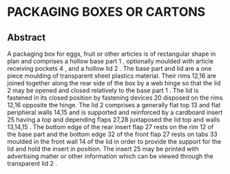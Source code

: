 # PACKAGING BOXES OR CARTONS

## Abstract
A packaging box for eggs, fruit or other articles is of rectangular shape in plan and comprises a hollow base part 1 , optionally moulded with article receiving pockets 4 , and a hollow lid 2 . The base part and lid are a one piece moulding of transparent sheet plastics material. Their rims 12,16 are joined together along the rear side of the box by a web hinge so that the lid 2 may be opened and closed relatively to the base part 1 . The lid is fastened in its closed position by fastening devices 20 disposed on the rims 12,16 opposite the hinge. The lid 2 comprises a generally flat top 13 and flat peripheral walls 14,15 and is supported and reinforced by a cardboard insert 25 having a top and depending flaps 27,28 juxtaposed the lid top and walls 13,14,15 . The bottom edge of the rear insert flap 27 rests on the rim 12 of the base part and the bottom edge 32 of the front flap 27 rests on tabs 33 moulded in the front wall 14 of the lid in order to provide the support for the lid and hold the insert in position. The insert 25 may be printed with advertising matter or other information which can be viewed through the transparent lid 2 .